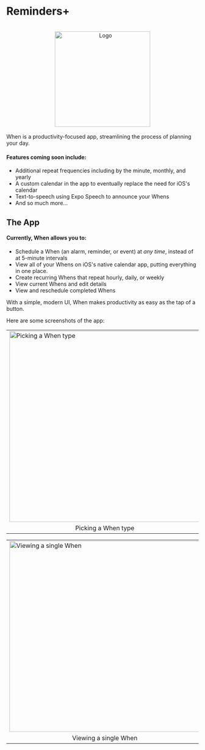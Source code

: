 # Reminders+
<br>
<div align="center" style="align-content: center">
 <img src="https://i.imgur.com/Eys5Tsf.png" alt="Logo" height="250"/>
</div>
<br>
When is a productivity-focused app, streamlining the process of planning your day.

#### Features coming soon include:
 * Additional repeat frequencies including by the minute, monthly, and yearly
 * A custom calendar in the app to eventually replace the need for iOS's calendar
 * Text-to-speech using Expo Speech to announce your Whens
 * And so much more...

## The App
#### Currently, When allows you to:
* Schedule a When (an alarm, reminder, or event) at *any time*, instead of at 5-minute intervals
* View all of your Whens on iOS's native calendar app, putting everything in one place.
* Create recurring Whens that repeat hourly, daily, or weekly
* View current Whens and edit details
* View and reschedule completed Whens

With a simple, modern UI, When makes productivity as easy as the tap of a button.

Here are some screenshots of the app:

<table align="center">
 <tr>
  <td>
    <img src="https://i.imgur.com/QwCuePM.png" alt="Picking a When type" height="500"/>
  </td>
  <td>
    <img src="https://i.imgur.com/ZWxmziS.png" alt="Creating a new When" height="500"/>
  </td>
   <td>
    <img src="https://i.imgur.com/RzkBCVE.png" alt="Viewing all current Whens" height="500"/>
  </td>
 </tr>
 <tr>
   <td align="center">Picking a When type</td>
   <td align="center">Creating a new When</td>
   <td align="center">Viewing all current Whens</td>
 </tr>
</table>
  
<table align="center">
 <tr>
  <td>
   <img src="https://i.imgur.com/DePxOz8.png" alt="Viewing a single When" height="500"/>
  </td>
  <td>
   <img src="https://i.imgur.com/nUe7jPl.png" alt="Viewing iOS calendar" height="500"/>
  </td>
 </tr>
 <tr>
  <td align="center">Viewing a single When</td>
  <td align="center">Viewing iOS calendar</td>
 </tr>
</table>
